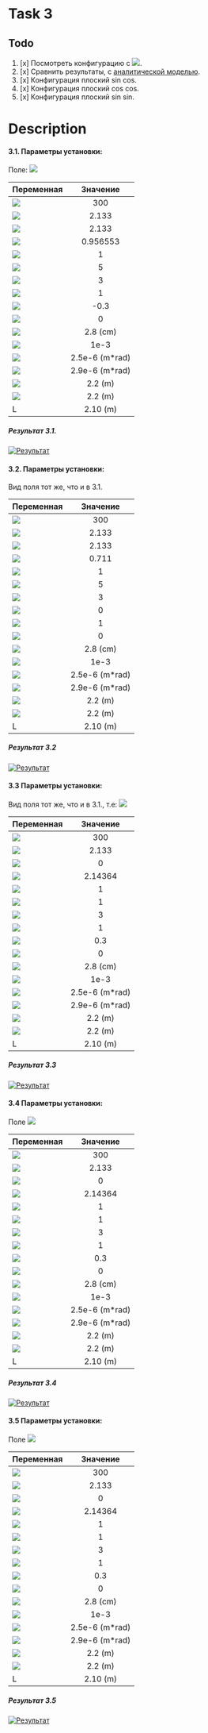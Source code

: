 # Task 3

## Todo
1. [x] Посмотреть конфигурацию с <img src="https://render.githubusercontent.com/render/math?math=d_2=-0.3">.
2. [x] Сравнить результаты, с [аналитической моделью](../../docs/analytical/UNDULATOR%20FIELD%20Cos(3zk_u).doc).
3. [x] Конфигурация плоский sin cos.
4. [x] Конфигурация плоский cos cos.
5. [x] Конфигурация плоский sin sin.

# Description
#### 3.1. Параметры установки:

Поле:
<img src="https://render.githubusercontent.com/render/math?math=H=H_0(sin(k_{\lambda}z) %2B dsin(pk_{\lambda}z   ), d_1sin(hk_{\lambda}z) %2B d_2 sin(lk_{\lambda}z %2B \frac{\pi}{2}),0)">

| Переменная   |      Значение      |
|--------------|:------------------:|
|  <img src="https://render.githubusercontent.com/render/math?math=\gamma">     |   300                  |
|  <img src="https://render.githubusercontent.com/render/math?math=K_{1}">      |   2.133               |
|  <img src="https://render.githubusercontent.com/render/math?math=K_{x Eff}">      |   2.133               |
| <img src="https://render.githubusercontent.com/render/math?math=K_{y Eff}">       |   0.956553              |
| <img src="https://render.githubusercontent.com/render/math?math=h">         |   1                |
| <img src="https://render.githubusercontent.com/render/math?math=p">         |   5                |
| <img src="https://render.githubusercontent.com/render/math?math=l">         |   3                |
| <img src="https://render.githubusercontent.com/render/math?math=d_1">         |   1                |
| <img src="https://render.githubusercontent.com/render/math?math=d_2">         |   -0.3              |
| <img src="https://render.githubusercontent.com/render/math?math=d">         |   0              |
|  <img src="https://render.githubusercontent.com/render/math?math=\lambda_u">  |   2.8 (cm)        |
| <img src="https://render.githubusercontent.com/render/math?math=\sigma">      |   1e-3          |
| <img src="https://render.githubusercontent.com/render/math?math=\epsilon_x">  |   2.5e-6 (m*rad)  |
| <img src="https://render.githubusercontent.com/render/math?math=\epsilon_y">  |   2.9e-6 (m*rad)  |
| <img src="https://render.githubusercontent.com/render/math?math=\beta_x">     |   2.2 (m)     |
| <img src="https://render.githubusercontent.com/render/math?math=\beta_y">     |   2.2 (m)     |
| L                                                                             |   2.10 (m)        |

##### Результат 3.1.
[![Результат](solutions/3.1.png "Сравнение подзадачи 1")](solutions/3.1.png)


#### 3.2. Параметры установки:
Вид поля тот же, что и в 3.1.

| Переменная   |      Значение      |
|--------------|:------------------:|
|  <img src="https://render.githubusercontent.com/render/math?math=\gamma">     |   300                  |
|  <img src="https://render.githubusercontent.com/render/math?math=K_{1}">      |   2.133               |
|  <img src="https://render.githubusercontent.com/render/math?math=K_{x Eff}">      |   2.133               |
| <img src="https://render.githubusercontent.com/render/math?math=K_{y Eff}">       |   0.711              |
| <img src="https://render.githubusercontent.com/render/math?math=h">         |   1                |
| <img src="https://render.githubusercontent.com/render/math?math=p">         |   5                |
| <img src="https://render.githubusercontent.com/render/math?math=l">         |   3                |
| <img src="https://render.githubusercontent.com/render/math?math=d_1">         |   0                |
| <img src="https://render.githubusercontent.com/render/math?math=d_2">         |   1              |
| <img src="https://render.githubusercontent.com/render/math?math=d">         |   0              |
|  <img src="https://render.githubusercontent.com/render/math?math=\lambda_u">  |   2.8 (cm)        |
| <img src="https://render.githubusercontent.com/render/math?math=\sigma">      |   1e-3          |
| <img src="https://render.githubusercontent.com/render/math?math=\epsilon_x">  |   2.5e-6 (m*rad)  |
| <img src="https://render.githubusercontent.com/render/math?math=\epsilon_y">  |   2.9e-6 (m*rad)  |
| <img src="https://render.githubusercontent.com/render/math?math=\beta_x">     |   2.2 (m)     |
| <img src="https://render.githubusercontent.com/render/math?math=\beta_y">     |   2.2 (m)     |
| L                                                                             |   2.10 (m)        |


##### Результат 3.2
[![Результат](solutions/3.2.png "Сравнение задачи 3.2")](solutions/3.2.png)

#### 3.3 Параметры установки:
Вид поля тот же, что и в 3.1., т.е:
<img src="https://render.githubusercontent.com/render/math?math=H=H_0(0, d_1sin(hk_{\lambda}z) %2B d_2 sin(lk_{\lambda}z %2B \frac{\pi}{2}),0)">

| Переменная   |      Значение      |
|--------------|:------------------:|
|  <img src="https://render.githubusercontent.com/render/math?math=\gamma">     |   300                  |
|  <img src="https://render.githubusercontent.com/render/math?math=K_{1}">      |   2.133               |
|  <img src="https://render.githubusercontent.com/render/math?math=K_{x Eff}">      |   0               |
| <img src="https://render.githubusercontent.com/render/math?math=K_{y Eff}">       |   2.14364              |
| <img src="https://render.githubusercontent.com/render/math?math=h">         |   1                |
| <img src="https://render.githubusercontent.com/render/math?math=p">         |   1                |
| <img src="https://render.githubusercontent.com/render/math?math=l">         |   3                |
| <img src="https://render.githubusercontent.com/render/math?math=d_1">         |   1                |
| <img src="https://render.githubusercontent.com/render/math?math=d_2">         |   0.3              |
| <img src="https://render.githubusercontent.com/render/math?math=d">         |   0              |
|  <img src="https://render.githubusercontent.com/render/math?math=\lambda_u">  |   2.8 (cm)        |
| <img src="https://render.githubusercontent.com/render/math?math=\sigma">      |   1e-3          |
| <img src="https://render.githubusercontent.com/render/math?math=\epsilon_x">  |   2.5e-6 (m*rad)  |
| <img src="https://render.githubusercontent.com/render/math?math=\epsilon_y">  |   2.9e-6 (m*rad)  |
| <img src="https://render.githubusercontent.com/render/math?math=\beta_x">     |   2.2 (m)     |
| <img src="https://render.githubusercontent.com/render/math?math=\beta_y">     |   2.2 (m)     |
| L                                                                             |   2.10 (m)        |


##### Результат 3.3
[![Результат](solutions/3.3.png "Сравнение задачи 3.3")](solutions/3.3.png)

#### 3.4 Параметры установки:
Поле
<img src="https://render.githubusercontent.com/render/math?math=H=H_0(0, d_1sin(hk_{\lambda}z %2B \frac{\pi}{2}) %2B d_2 sin(lk_{\lambda}z %2B \frac{\pi}{2}),0)">

| Переменная   |      Значение      |
|--------------|:------------------:|
|  <img src="https://render.githubusercontent.com/render/math?math=\gamma">     |   300                  |
|  <img src="https://render.githubusercontent.com/render/math?math=K_{1}">      |   2.133               |
|  <img src="https://render.githubusercontent.com/render/math?math=K_{x Eff}">      |   0               |
| <img src="https://render.githubusercontent.com/render/math?math=K_{y Eff}">       |   2.14364              |
| <img src="https://render.githubusercontent.com/render/math?math=h">         |   1                |
| <img src="https://render.githubusercontent.com/render/math?math=p">         |   1                |
| <img src="https://render.githubusercontent.com/render/math?math=l">         |   3                |
| <img src="https://render.githubusercontent.com/render/math?math=d_1">         |   1                |
| <img src="https://render.githubusercontent.com/render/math?math=d_2">         |   0.3              |
| <img src="https://render.githubusercontent.com/render/math?math=d">         |   0              |
|  <img src="https://render.githubusercontent.com/render/math?math=\lambda_u">  |   2.8 (cm)        |
| <img src="https://render.githubusercontent.com/render/math?math=\sigma">      |   1e-3          |
| <img src="https://render.githubusercontent.com/render/math?math=\epsilon_x">  |   2.5e-6 (m*rad)  |
| <img src="https://render.githubusercontent.com/render/math?math=\epsilon_y">  |   2.9e-6 (m*rad)  |
| <img src="https://render.githubusercontent.com/render/math?math=\beta_x">     |   2.2 (m)     |
| <img src="https://render.githubusercontent.com/render/math?math=\beta_y">     |   2.2 (m)     |
| L                                                                             |   2.10 (m)        |


##### Результат 3.4
[![Результат](solutions/3.4.png "Сравнение задачи 3.4")](solutions/3.4.png)

#### 3.5 Параметры установки:
Поле
<img src="https://render.githubusercontent.com/render/math?math=H=H_0(0, d_1sin(hk_{\lambda}z) %2B d_2 sin(lk_{\lambda}z),0)">

| Переменная   |      Значение      |
|--------------|:------------------:|
|  <img src="https://render.githubusercontent.com/render/math?math=\gamma">     |   300                  |
|  <img src="https://render.githubusercontent.com/render/math?math=K_{1}">      |   2.133               |
|  <img src="https://render.githubusercontent.com/render/math?math=K_{x Eff}">      |   0               |
| <img src="https://render.githubusercontent.com/render/math?math=K_{y Eff}">       |   2.14364              |
| <img src="https://render.githubusercontent.com/render/math?math=h">         |   1                |
| <img src="https://render.githubusercontent.com/render/math?math=p">         |   1                |
| <img src="https://render.githubusercontent.com/render/math?math=l">         |   3                |
| <img src="https://render.githubusercontent.com/render/math?math=d_1">         |   1                |
| <img src="https://render.githubusercontent.com/render/math?math=d_2">         |   0.3              |
| <img src="https://render.githubusercontent.com/render/math?math=d">         |   0              |
|  <img src="https://render.githubusercontent.com/render/math?math=\lambda_u">  |   2.8 (cm)        |
| <img src="https://render.githubusercontent.com/render/math?math=\sigma">      |   1e-3          |
| <img src="https://render.githubusercontent.com/render/math?math=\epsilon_x">  |   2.5e-6 (m*rad)  |
| <img src="https://render.githubusercontent.com/render/math?math=\epsilon_y">  |   2.9e-6 (m*rad)  |
| <img src="https://render.githubusercontent.com/render/math?math=\beta_x">     |   2.2 (m)     |
| <img src="https://render.githubusercontent.com/render/math?math=\beta_y">     |   2.2 (m)     |
| L                                                                             |   2.10 (m)        |


##### Результат 3.5
[![Результат](solutions/3.5.png "Сравнение задачи 3.5")](solutions/3.5.png)
